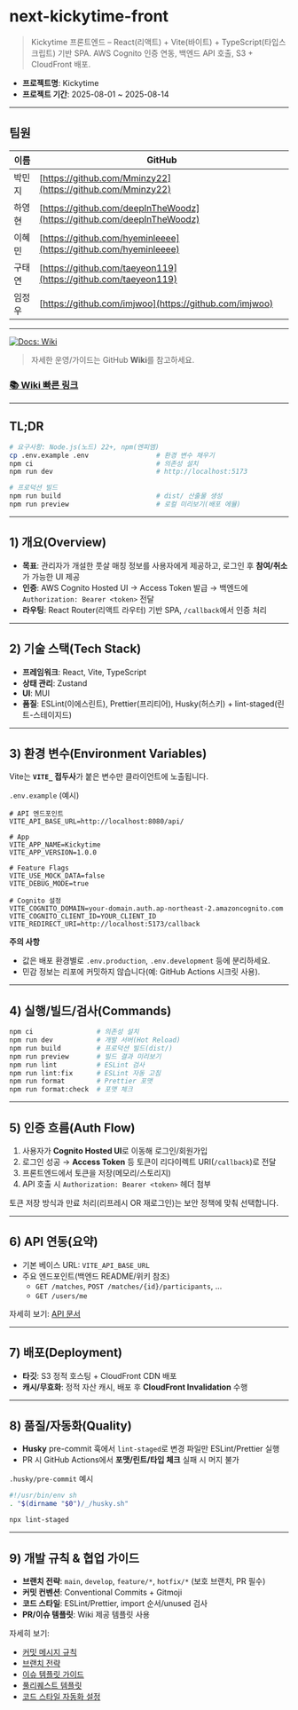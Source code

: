 # next-kickytime-front

> Kickytime 프론트엔드 – React(리액트) + Vite(바이트) + TypeScript(타입스크립트) 기반 SPA. AWS Cognito 인증 연동, 백엔드 API 호출, S3 + CloudFront 배포.

- **프로젝트명**: Kickytime
- **프로젝트 기간**: 2025-08-01 \~ 2025-08-14

---

## 팀원

| 이름   | GitHub                                                                 |
| ------ | ---------------------------------------------------------------------- |
| 박민지 | [https://github.com/Mminzy22](https://github.com/Mminzy22)             |
| 하영현 | [https://github.com/deepInTheWoodz](https://github.com/deepInTheWoodz) |
| 이혜민 | [https://github.com/hyeminleeee](https://github.com/hyeminleeee)       |
| 구태연 | [https://github.com/taeyeon119](https://github.com/taeyeon119)         |
| 임정우 | [https://github.com/imjwoo](https://github.com/imjwoo)                 |

---

[![Docs: Wiki](https://img.shields.io/badge/docs-Wiki-0366d6)](https://github.com/next-engineer/next-kickytime-front/wiki)

> 자세한 운영/가이드는 GitHub **Wiki**를 참고하세요.

### [📚 Wiki 빠른 링크](https://github.com/next-engineer/next-kickytime-front/wiki)

---

## TL;DR

```bash
# 요구사항: Node.js(노드) 22+, npm(엔피엠)
cp .env.example .env                 # 환경 변수 채우기
npm ci                               # 의존성 설치
npm run dev                          # http://localhost:5173

# 프로덕션 빌드
npm run build                        # dist/ 산출물 생성
npm run preview                      # 로컬 미리보기(배포 에뮬)
```

---

## 1) 개요(Overview)

- **목표**: 관리자가 개설한 풋살 매칭 정보를 사용자에게 제공하고, 로그인 후 **참여/취소**가 가능한 UI 제공
- **인증**: AWS Cognito Hosted UI → Access Token 발급 → 백엔드에 `Authorization: Bearer <token>` 전달
- **라우팅**: React Router(리액트 라우터) 기반 SPA, `/callback`에서 인증 처리

---

## 2) 기술 스택(Tech Stack)

- **프레임워크**: React, Vite, TypeScript
- **상태 관리**: Zustand
- **UI**: MUI
- **품질**: ESLint(이에스린트), Prettier(프리티어), Husky(허스키) + lint-staged(린트-스테이지드)

---

## 3) 환경 변수(Environment Variables)

Vite는 **`VITE_` 접두사**가 붙은 변수만 클라이언트에 노출됩니다.

`.env.example` (예시)

```env
# API 엔드포인트
VITE_API_BASE_URL=http://localhost:8080/api/

# App
VITE_APP_NAME=Kickytime
VITE_APP_VERSION=1.0.0

# Feature Flags
VITE_USE_MOCK_DATA=false
VITE_DEBUG_MODE=true

# Cognito 설정
VITE_COGNITO_DOMAIN=your-domain.auth.ap-northeast-2.amazoncognito.com
VITE_COGNITO_CLIENT_ID=YOUR_CLIENT_ID
VITE_REDIRECT_URI=http://localhost:5173/callback
```

**주의 사항**

- 값은 배포 환경별로 `.env.production`, `.env.development` 등에 분리하세요.
- 민감 정보는 리포에 커밋하지 않습니다(예: GitHub Actions 시크릿 사용).

---

## 4) 실행/빌드/검사(Commands)

```bash
npm ci                # 의존성 설치
npm run dev           # 개발 서버(Hot Reload)
npm run build         # 프로덕션 빌드(dist/)
npm run preview       # 빌드 결과 미리보기
npm run lint          # ESLint 검사
npm run lint:fix      # ESLint 자동 고침
npm run format        # Prettier 포맷
npm run format:check  # 포맷 체크
```

---

## 5) 인증 흐름(Auth Flow)

1. 사용자가 **Cognito Hosted UI**로 이동해 로그인/회원가입
2. 로그인 성공 → **Access Token** 등 토큰이 리다이렉트 URI(`/callback`)로 전달
3. 프론트엔드에서 토큰을 저장(메모리/스토리지)
4. API 호출 시 `Authorization: Bearer <token>` 헤더 첨부

토큰 저장 방식과 만료 처리(리프레시 OR 재로그인)는 보안 정책에 맞춰 선택합니다.

---

## 6) API 연동(요약)

- 기본 베이스 URL: `VITE_API_BASE_URL`
- 주요 엔드포인트(백엔드 README/위키 참조)
  - `GET /matches`, `POST /matches/{id}/participants`, ...
  - `GET /users/me`

자세히 보기: [API 문서](https://github.com/next-engineer/next-kickytime-front/wiki/API-문서)

---

## 7) 배포(Deployment)

- **타깃**: S3 정적 호스팅 + CloudFront CDN 배포
- **캐시/무효화**: 정적 자산 캐시, 배포 후 **CloudFront Invalidation** 수행

---

## 8) 품질/자동화(Quality)

- **Husky** pre-commit 훅에서 `lint-staged`로 변경 파일만 ESLint/Prettier 실행
- PR 시 GitHub Actions에서 **포맷/린트/타입 체크** 실패 시 머지 불가

`.husky/pre-commit` 예시

```sh
#!/usr/bin/env sh
. "$(dirname "$0")/_/husky.sh"

npx lint-staged
```

---

## 9) 개발 규칙 & 협업 가이드

- **브랜치 전략**: `main`, `develop`, `feature/*`, `hotfix/*` (보호 브랜치, PR 필수)
- **커밋 컨벤션**: Conventional Commits + Gitmoji
- **코드 스타일**: ESLint/Prettier, import 순서/unused 검사
- **PR/이슈 템플릿**: Wiki 제공 템플릿 사용

자세히 보기:

- [커밋 메시지 규칙](https://github.com/next-engineer/next-kickytime-front/wiki/커밋-메시지-규칙)
- [브랜치 전략](https://github.com/next-engineer/next-kickytime-front/wiki/브랜치-전략)
- [이슈 템플릿 가이드](https://github.com/next-engineer/next-kickytime-front/wiki/이슈-템플릿-가이드)
- [풀리퀘스트 템플릿](https://github.com/next-engineer/next-kickytime-front/wiki/풀리퀘스트-템플릿)
- [코드 스타일 자동화 설정](https://github.com/next-engineer/next-kickytime-front/wiki/코드-스타일-자동화-설정)
